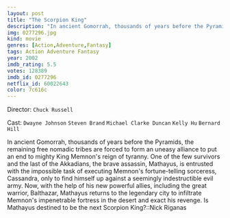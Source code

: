 ```yaml
---
layout: post
title: "The Scorpion King"
description: "In ancient Gomorrah, thousands of years before the Pyramids, the remaining free nomadic tribes are forced to form an uneasy alliance to put an end to mighty King Memnon's reign of tyranny. One of the few survivors and the last of the Akkadians, the brave assassin, Mathayus, is entrusted with the impossible task of executing Memnon's fortune-telling sorceress, Cassandra, only to find himself up against a seemingly indestructible evil army. Now, with the help of his new powerful allies, including the great warrior, Balthaza.."
img: 0277296.jpg
kind: movie
genres: [Action,Adventure,Fantasy]
tags: Action Adventure Fantasy 
year: 2002
imdb_rating: 5.5
votes: 128389
imdb_id: 0277296
netflix_id: 60022643
color: 7c616c
---
```

Director: `Chuck Russell`  

Cast: `Dwayne Johnson` `Steven Brand` `Michael Clarke Duncan` `Kelly Hu` `Bernard Hill` 

In ancient Gomorrah, thousands of years before the Pyramids, the remaining free nomadic tribes are forced to form an uneasy alliance to put an end to mighty King Memnon's reign of tyranny. One of the few survivors and the last of the Akkadians, the brave assassin, Mathayus, is entrusted with the impossible task of executing Memnon's fortune-telling sorceress, Cassandra, only to find himself up against a seemingly indestructible evil army. Now, with the help of his new powerful allies, including the great warrior, Balthazar, Mathayus returns to the legendary city to infiltrate Memnon's impenetrable fortress in the desert and exact his revenge. Is Mathayus destined to be the next Scorpion King?::Nick Riganas